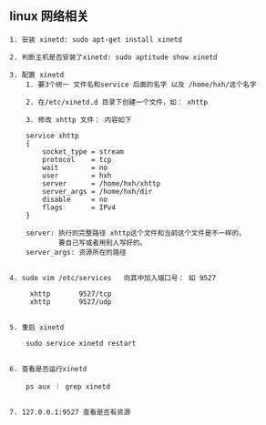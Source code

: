 
## linux 网络相关


	1. 安装 xinetd: sudo apt-get install xinetd

	2. 判断主机是否安装了xinetd: sudo aptitude show xinetd

	3. 配置 xinetd	
		1. 要3个统一 文件名和service 后面的名字 以及 /home/hxh/这个名字
	
		2. 在/etc/xinetd.d 目录下创建一个文件，如： xhttp
	
		3. 修改 xhttp 文件： 内容如下

		service xhttp
		{
			socket_type	= stream
			protocol	= tcp
			wait		= no
			user		= hxh
			server		= /home/hxh/xhttp
			server_args	= /home/hxh/dir
			disable		= no
			flags		= IPv4
		}

		server: 执行的完整路径 xhttp这个文件和当前这个文件是不一样的，
				要自己写或者用别人写好的。
		server_args: 资源所在的路径


	4. sudo vim /etc/services	向其中加入端口号： 如 9527
		 
		 xhttp       9527/tcp
		 xhttp       9527/udp


	5. 重启 xinetd

		sudo service xinetd restart 


	6. 查看是否运行xinetd

		ps aux ｜ grep xinetd


	7. 127.0.0.1:9527 查看是否有资源



